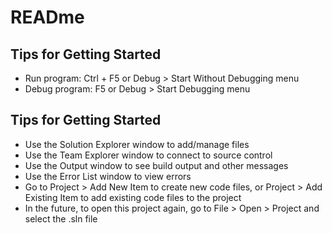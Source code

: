 # READme 

## Tips for Getting Started
- Run program: Ctrl + F5 or Debug > Start Without Debugging menu
- Debug program: F5 or Debug > Start Debugging menu


## Tips for Getting Started 
- Use the Solution Explorer window to add/manage files
- Use the Team Explorer window to connect to source control
- Use the Output window to see build output and other messages
- Use the Error List window to view errors
- Go to Project > Add New Item to create new code files, or Project > Add Existing Item to add existing code files to the project
- In the future, to open this project again, go to File > Open > Project and select the .sln file
